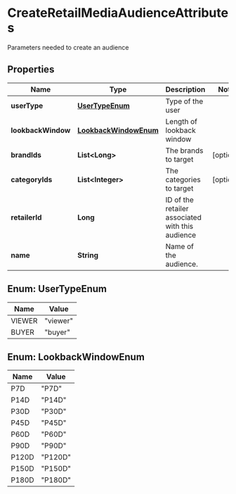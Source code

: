 

# CreateRetailMediaAudienceAttributes

Parameters needed to create an audience

## Properties

| Name | Type | Description | Notes |
|------------ | ------------- | ------------- | -------------|
|**userType** | [**UserTypeEnum**](#UserTypeEnum) | Type of the user |  |
|**lookbackWindow** | [**LookbackWindowEnum**](#LookbackWindowEnum) | Length of lookback window |  |
|**brandIds** | **List&lt;Long&gt;** | The brands to target |  [optional] |
|**categoryIds** | **List&lt;Integer&gt;** | The categories to target |  [optional] |
|**retailerId** | **Long** | ID of the retailer associated with this audience |  |
|**name** | **String** | Name of the audience. |  |



## Enum: UserTypeEnum

| Name | Value |
|---- | -----|
| VIEWER | &quot;viewer&quot; |
| BUYER | &quot;buyer&quot; |



## Enum: LookbackWindowEnum

| Name | Value |
|---- | -----|
| P7D | &quot;P7D&quot; |
| P14D | &quot;P14D&quot; |
| P30D | &quot;P30D&quot; |
| P45D | &quot;P45D&quot; |
| P60D | &quot;P60D&quot; |
| P90D | &quot;P90D&quot; |
| P120D | &quot;P120D&quot; |
| P150D | &quot;P150D&quot; |
| P180D | &quot;P180D&quot; |



